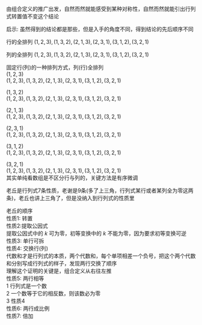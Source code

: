 由组合定义的推广出发，自然而然就能感受到某种对称性，自然而然就能引出行列式转置值不变这个结论  
  
启示: 虽然得到的结论都是那些，但是入手的角度不同，得到结论的先后顺序不同  
  
行的全排列 $(1,2,3),(1,3,2),(2,1,3),(2,3,1),(3,1,2),(3,2,1)$  
  
列的全排列 $(1,2,3),(1,3,2),(2,1,3),(2,3,1),(3,1,2),(3,2,1)$  
  
固定行(列)的一种排列方式，列(行)全排列  
$(1,2,3)$  
$(1,2,3),(1,3,2),(2,1,3),(2,3,1),(3,1,2),(3,2,1)$  
  
$(1,3,2)$  
$(1,2,3),(1,3,2),(2,1,3),(2,3,1),(3,1,2),(3,2,1)$  
  
$(2,1,3)$  
$(1,2,3),(1,3,2),(2,1,3),(2,3,1),(3,1,2),(3,2,1)$  
  
$(2,3,1)$  
$(1,2,3),(1,3,2),(2,1,3),(2,3,1),(3,1,2),(3,2,1)$  
  
$(3,1,2)$  
$(1,2,3),(1,3,2),(2,1,3),(2,3,1),(3,1,2),(3,2,1)$  
  
$(3,2,1)$  
$(1,2,3),(1,3,2),(2,1,3),(2,3,1),(3,1,2),(3,2,1)$  
其实单纯看数组是不区分行与列的，关键方法是有序微调  
  
老丘是行列式7条性质，老谢是9条(多了上三角，行列式某行或者某列全为零这两条)，老丘也讲上三角了，但是没纳入到行列式的性质里  
  
老丘的顺序  
性质1: 转置  
性质2:提取公因式  
提取公因式中的 $k$ 可为零，初等变换中的 $k$ 不能为零，因为要求初等变换可逆  
性质3: 单行可拆  
性质4: 交换行(列)  
代数和才是行列式的本质，两个代数和，每个单项相差一个负号，把这个两个代数和分别写成行列式的样子，发现两行交换了顺序  
理解这个证明的关键是，组合定义从右往左推  
性质5: 两行相等  
1 行列式是一个数  
2 一个数等于它的相反数，则该数必为零  
3 性质4  
性质6: 两行成比例  
性质7: 倍加  
